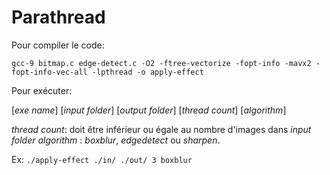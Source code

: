 # Parathread

Pour compiler le code: 
```
gcc-9 bitmap.c edge-detect.c -O2 -ftree-vectorize -fopt-info -mavx2 -fopt-info-vec-all -lpthread -o apply-effect
```

Pour exécuter:

[*exe name*] [*input folder*] [*output folder*] [*thread count*] [*algorithm*]

*thread count*: doit être inférieur ou égale au nombre d'images dans *input folder*
*algorithm* : *boxblur*, *edgedetect* ou *sharpen*.

Ex: `./apply-effect ./in/ ./out/ 3 boxblur`
